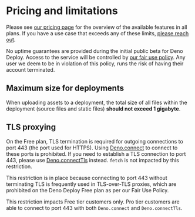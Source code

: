 # Pricing and limitations

Please see [our pricing page](https://www.deno.com/deploy/pricing) for the
overview of the available features in all plans. If you have a use case that
exceeds any of these limits, [please reach out](mailto:deploy@deno.com).

No uptime guarantees are provided during the initial public beta for Deno
Deploy. Access to the service will be controlled by
[our fair use policy](https://www.deno.com/deploy/fair-use-policy). Any user we
deem to be in violation of this policy, runs the risk of having their account
terminated.

## Maximum size for deployments

When uploading assets to a deployment, the total size of all files within the
deployment (source files and static files) __should not exceed 1 gigabyte__.

## TLS proxying

On the Free plan, TLS termination is required for outgoing connections to port
443 (the port used for HTTPS). Using
[Deno.connect](https://deno.land/api?s=Deno.connect) to connect to these ports
is prohibited. If you need to establish a TLS connection to port 443, please use
[Deno.connectTls](https://deno.land/api?s=Deno.connectTls) instead. `fetch` is
not impacted by this restriction.

This restriction is in place because connecting to port 443 without terminating
TLS is frequently used in TLS-over-TLS proxies, which are prohibited on the Deno
Deploy Free plan as per our Fair Use Policy.

This restriction impacts Free tier customers only. Pro tier customers are able
to connect to port 443 with both `Deno.connect` and `Deno.connectTls`.
